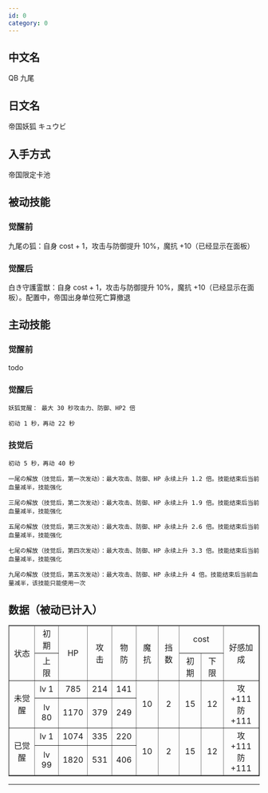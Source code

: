 ```yaml
---
id: 0
category: 0
---
```


## 中文名

QB
九尾

## 日文名

帝国妖狐 キュウビ

## 入手方式

帝国限定卡池

## 被动技能

### 觉醒前

九尾の狐：自身 cost + 1，攻击与防御提升 10%，魔抗 +10（已经显示在面板）

### 觉醒后

白き守護霊獣：自身 cost + 1，攻击与防御提升 10%，魔抗 +10（已经显示在面板）。配置中，帝国出身单位死亡算撤退

## 主动技能

### 觉醒前

todo

### 觉醒后

    妖狐覚醒： 最大 30 秒攻击力、防御、HP2 倍

    初动 1 秒，再动 22 秒

### 技觉后

    初动 5 秒，再动 40 秒

    一尾の解放（技觉后，第一次发动）：最大攻击、防御、HP 永续上升 1.2 倍。技能结束后当前血量减半，技能强化

    三尾の解放（技觉后，第二次发动）：最大攻击、防御、HP 永续上升 1.9 倍。技能结束后当前血量减半，技能强化

    五尾の解放（技觉后，第三次发动）：最大攻击、防御、HP 永续上升 2.6 倍。技能结束后当前血量减半，技能强化

    七尾の解放（技觉后，第四次发动）：最大攻击、防御、HP 永续上升 3.3 倍。技能结束后当前血量减半，技能强化

    九尾の解放（技觉后，第五次发动）：最大攻击、防御、HP 永续上升 4 倍。技能结束后当前血量减半，该技能只能使用一次

## 数据（被动已计入）

<table style="width: 100%; text-align: center;" border="1">
  <tr>
    <td rowspan="2">状态</td>
    <td>初期</td>
    <td rowspan="2">HP</td>
    <td rowspan="2">攻击</td>
    <td rowspan="2">物防</td>
    <td rowspan="2">魔抗</td>
    <td rowspan="2">挡数</td>
    <td colspan="2">cost</td>
    <td rowspan="2">好感加成</td>
  </tr>
  <tr>
    <td>上限</td>
    <td>初期</td>
    <td>下限</td>
  </tr>
  <tr>
    <td rowspan="2">未觉醒</td>
    <td>lv 1</td>
    <td>785</td>
    <td>214</td>
    <td>141</td>
    <td rowspan="2">10</td>
    <td rowspan="2">2</td>
    <td rowspan="2">15</td>
    <td rowspan="2">12</td>
    <td rowspan="2">
      攻 +111
      <br />
      防 +111
    </td>
  </tr>
  <tr>
    <td>lv 80</td>
    <td>1170</td>
    <td>379</td>
    <td>249</td>
  </tr>
  <tr>
    <td rowspan="2">已觉醒</td>
    <td>lv 1</td>
    <td>1074</td>
    <td>335</td>
    <td>220</td>
    <td rowspan="2">10</td>
    <td rowspan="2">2</td>
    <td rowspan="2">15</td>
    <td rowspan="2">12</td>
    <td rowspan="2">
      攻 +111
      <br />
      防 +111
    </td>
  </tr>
  <tr>
    <td>lv 99</td>
    <td>1820</td>
    <td>531</td>
    <td>406</td>
  </tr>
</table>

---
